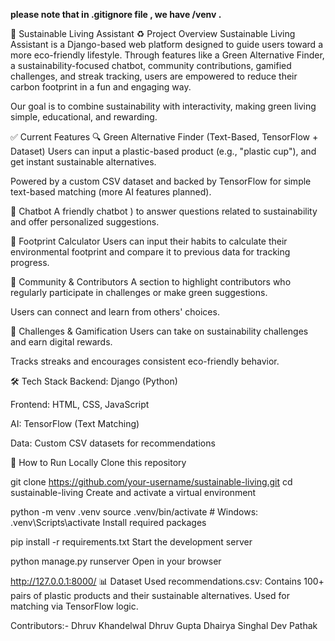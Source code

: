 **please note that in .gitignore file , we have /venv .**


🌱 Sustainable Living Assistant
♻️ Project Overview
Sustainable Living Assistant is a Django-based web platform designed to guide users toward a more eco-friendly lifestyle. Through features like a Green Alternative Finder, a sustainability-focused chatbot, community contributions, gamified challenges, and streak tracking, users are empowered to reduce their carbon footprint in a fun and engaging way.

Our goal is to combine sustainability with interactivity, making green living simple, educational, and rewarding.

✅ Current Features
🔍 Green Alternative Finder (Text-Based, TensorFlow + Dataset)
Users can input a plastic-based product (e.g., "plastic cup"), and get instant sustainable alternatives.

Powered by a custom CSV dataset and backed by TensorFlow for simple text-based matching (more AI features planned).

🤖 Chatbot 
A friendly chatbot ) to answer questions related to sustainability and offer personalized suggestions.

🧮 Footprint Calculator
Users can input their habits to calculate their environmental footprint and compare it to previous data for tracking progress.

🌿 Community & Contributors
A section to highlight contributors who regularly participate in challenges or make green suggestions.

Users can connect and learn from others' choices.

🎯 Challenges & Gamification
Users can take on sustainability challenges and earn digital rewards.

Tracks streaks and encourages consistent eco-friendly behavior.

🛠️ Tech Stack
Backend: Django (Python)

Frontend: HTML, CSS, JavaScript

AI: TensorFlow (Text Matching)

Data: Custom CSV datasets for recommendations



🧪 How to Run Locally
Clone this repository

git clone https://github.com/your-username/sustainable-living.git
cd sustainable-living
Create and activate a virtual environment

python -m venv .venv
source .venv/bin/activate  # Windows: .venv\Scripts\activate
Install required packages

pip install -r requirements.txt
Start the development server

python manage.py runserver
Open in your browser

http://127.0.0.1:8000/
📊 Dataset Used
recommendations.csv: Contains 100+ pairs of plastic products and their sustainable alternatives. Used for matching via TensorFlow logic.

 Contributors:-
 Dhruv Khandelwal
 Dhruv Gupta
 Dhairya Singhal
 Dev Pathak
